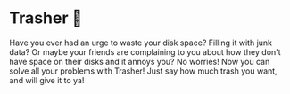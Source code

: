 # Trasher 🚮
Have you ever had an urge to waste your disk space? Filling it with junk data? Or maybe your friends are complaining to you about how they don't have space on their disks and it annoys you? No worries! Now you can solve all your problems with Trasher! Just say how much trash you want, and will give it to ya!
